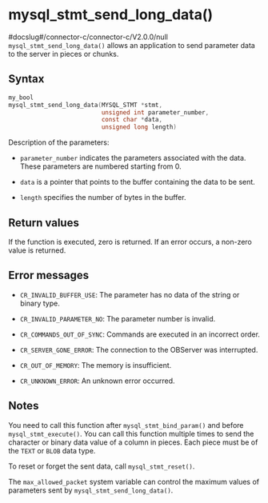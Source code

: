mysql_stmt_send_long_data()
================================================
#docslug#/connector-c/connector-c/V2.0.0/null
`mysql_stmt_send_long_data()` allows an application to send parameter data to the server in pieces or chunks.

Syntax
---------------------------

```c
my_bool
mysql_stmt_send_long_data(MYSQL_STMT *stmt,
                          unsigned int parameter_number,
                          const char *data,
                          unsigned long length)
```



Description of the parameters:

* `parameter_number` indicates the parameters associated with the data. These parameters are numbered starting from 0.



* `data` is a pointer that points to the buffer containing the data to be sent.



* `length` specifies the number of bytes in the buffer.






Return values
----------------------------------

If the function is executed, zero is returned. If an error occurs, a non-zero value is returned.

Error messages
-----------------------------------

* `CR_INVALID_BUFFER_USE`: The parameter has no data of the string or binary type.



* `CR_INVALID_PARAMETER_NO`: The parameter number is invalid.



* `CR_COMMANDS_OUT_OF_SYNC`: Commands are executed in an incorrect order.



* `CR_SERVER_GONE_ERROR`: The connection to the OBServer was interrupted.



* `CR_OUT_OF_MEMORY`: The memory is insufficient.



* `CR_UNKNOWN_ERROR`: An unknown error occurred.






Notes
--------------------------

You need to call this function after `mysql_stmt_bind_param()` and before `mysql_stmt_execute()`. You can call this function multiple times to send the character or binary data value of a column in pieces. Each piece must be of the `TEXT` or `BLOB` data type.

To reset or forget the sent data, call `mysql_stmt_reset()`.

The `max_allowed_packet` system variable can control the maximum values of parameters sent by `mysql_stmt_send_long_data()`.
